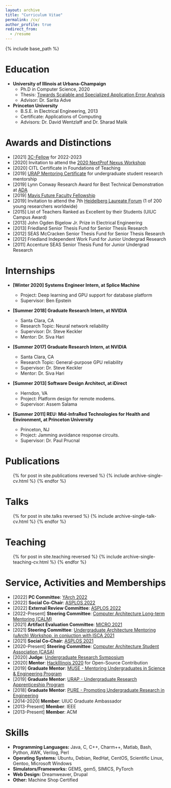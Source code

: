 ```yaml
---
layout: archive
title: "Curriculum Vitae"
permalink: /cv/
author_profile: true
redirect_from:
  - /resume
---
```


{% include base_path %}

Education
======
* **University of Illinois at Urbana-Champaign**
  * Ph.D in Computer Science, 2020
  * Thesis: [Towards Scalable and Specialized Application Error Analysis](https://www.ideals.illinois.edu/handle/2142/109425)
  * Advisor: Dr. Sarita Adve
* **Princeton University**
  * B.S.E. in Electrical Engineering, 2013
  * Certificate: Applications of Computing
  * Advisors: Dr. David Wentzlaff and Dr. Sharad Malik

Awards and Distinctions 
=====
* [2021] [3C-Fellow](https://identity.cs.duke.edu/index.html) for 2022-2023
* [2020] Invitation to attend the [2020 NextProf Nexus Workshop](http://nextprofnexus.engin.umich.edu/)
* [2020] CITL Certificate in Foundations of Teaching
* [2019] [URAP Mentoring Certificate](https://undergradresearch.illinois.edu/programs/urap.html) for undergraduate student research mentorship 
* [2019] Lynn Conway Research Award for Best Technical Demonstration at [ADA](https://adacenter.org/)
* [2019] [Mavis Future Faculty Fellowship](http://publish.illinois.edu/engr-mavis/)
* [2019] Invitation to attend the 7th [Heidelberg Laureate Forum](https://www.heidelberg-laureate-forum.org/) (1 of 200 young researchers worldwide)
* [2015] List of Teachers Ranked as Excellent by their Students (UIUC Campus Award)
* [2013] John Ogden Bigelow Jr. Prize in Electrical Engineering 
* [2013] Friedland Senior Thesis Fund for Senior Thesis Research 
* [2012] SEAS McCracken Senior Thesis Fund for Senior Thesis Research 
* [2012] Friedland Independent Work Fund for Junior Undergrad Research 
* [2011] Accenture SEAS Senior Thesis Fund for Junior Undergrad Research 

Internships
======
* **[Winter 2020] Systems Engineer Intern, at Splice Machine**
  * Project: Deep learning and GPU support for database platform
  * Supervisor: Ben Epstein

* **[Summer 2018] Graduate Research Intern, at NVIDIA**
  * Santa Clara, CA
  * Research Topic: Neural network reliability
  * Supervisor: Dr. Steve Keckler
  * Mentor: Dr. Siva Hari

* **[Summer 2017] Graduate Research Intern, at NVIDIA**
  * Santa Clara, CA
  * Research Topic: General-purpose GPU reliability
  * Supervisor: Dr. Steve Keckler
  * Mentor: Dr. Siva Hari

* **[Summer 2013] Software Design Architect, at iDirect**
  * Herndon, VA
  * Project: Platform design for remote modems.
  * Supervisor: Assem Salama

* **[Summer 2011] REU: Mid-InfraRed Technologies for Health and Environment, at Princeton University**
  * Princeton, NJ
  * Project: Jamming avoidance response circuits.
  * Supervisor: Dr. Paul Prucnal

Publications
======
  <ol>{% for post in site.publications reversed %}
    {% include archive-single-cv.html %}
  {% endfor %}</ol>
  
Talks
======
  <ul>{% for post in site.talks reversed %}
    {% include archive-single-talk-cv.html %}
  {% endfor %}</ul>
  
Teaching
======
  <ul>{% for post in site.teaching reversed %}
    {% include archive-single-teaching-cv.html %}
  {% endfor %}</ul>
 
Service, Activities and Memberships
======
* [2022] **PC Committee**: [YArch 2022](https://web.mit.edu/yarch2022/index.html)
* [2022] **Social Co-Chair**: [ASPLOS 2022](https://asplos-conference.org/)
* [2022] **External Review Committee**: [ASPLOS 2022](https://asplos-conference.org/)
* [2022-Present] **Steering Committee**: [Computer Architecture Long-term Mentoring (CALM)](https://www.comparchmentoring.org/)
* [2021] **Artifact Evaluation Committee**: [MICRO 2021](https://www.microarch.org/micro54/)
* [2021] **Steering Committee**: [Undergraduate Architecture Mentoring (uArch) Workshop, in conjuction with ISCA 2021](https://sites.google.com/wisc.edu/uarch2021/home)
* [2021] **Social Co-Chair**: [ASPLOS 2021](https://asplos-conference.org/2021/index.html)
* [2020-Present] **Steering Committee**: [Computer Architecture Student Association (CASA)](https://www.comparchsa.org/)
* [2020] **Judge**: [Undergraduate Research Symposium](http://undergradresearch.illinois.edu/symposium.html)
* [2020] **Mentor**: [HackIllinois 2020](https://www.hackillinois.org/) for Open-Source Contribution
* [2019] **Graduate Mentor**: [MUSE - Mentoring Undergraduates in Science & Engineering Program](https://muse.engineering.illinois.edu/)
* [2019] **Graduate Mentor**: [URAP - Undergraduate Research Apprenticeship Program](https://undergradresearch.illinois.edu/programs/urap.html)
* [2018] **Graduate Mentor**: [PURE - Promoting Undergraduate Research in Engineering](http://pure.engr.illinois.edu/)
* [2014-2020] **Member**: UIUC Graduate Ambassador
* [2013-Present] **Member**: IEEE
* [2013-Present] **Member**: ACM


Skills
======
* **Programming Languages:** Java, C, C++, Charm++, Matlab, Bash, Python, AWK, Verilog, Perl
* **Operating Systems:** Ubuntu, Debian, RedHat, CentOS, Scientific Linux, Gentoo, Microsoft Windows
* **Simulators/Frameworks:** GEMS, gem5, SIMICS, PyTorch
* **Web Design:** Dreamweaver, Drupal
* **Other:** Machine Shop Certified 

